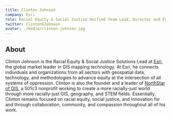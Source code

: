 ```yaml
---
title: Clinton Johnson
company: Esri
role: Racial Equity & Social Justice Unified Team Lead, Director and Founder of North Star of GIS
twitter: ClintonGJohnson
avatar: ./media/clinton-johnson.jpg
---
```

## About

Clinton Johnson is the Racial Equity & Social Justice Solutions Lead at [Esri](https://gis-for-racialequity.hub.arcgis.com/), the global market leader in GIS mapping technology. At Esri, he connects individuals and organizations from all sectors with geospatial data, technology, and methodologies to advance equity at the intersection of all systems of oppression. Clinton is also the founder and a leader of [NorthStar of GIS](https://gisnorthstar.org/), a 501c3 nonprofit working to create a more racially-just world through more racially-just GIS, geography, and STEM fields. Essentially, Clinton remains focused on racial equity, social justice, and innovation for and through collaboration, community, and compassion throughout all of his work.